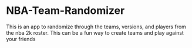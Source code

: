 # NBA-Team-Randomizer
This is an app to randomize through the teams, versions, and players from the nba 2k roster. This can be a fun way to create teams and play against your friends
